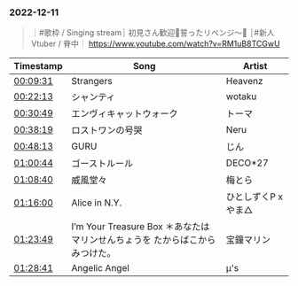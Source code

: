 ### 2022-12-11
> ┊#歌枠 / Singing stream┊ 初見さん歓迎🤍誓ったリベンジ～👺 ┊#新人Vtuber / 脊中┊
> https://www.youtube.com/watch?v=RM1uB8TCGwU

| Timestamp | Song | Artist |
| --- | --- | --- |
| [00:09:31](https://www.youtube.com/watch?v=RM1uB8TCGwU&t=571s) | Strangers |  Heavenz |
| [00:22:13](https://www.youtube.com/watch?v=RM1uB8TCGwU&t=1333s) | シャンティ |  wotaku |
| [00:30:49](https://www.youtube.com/watch?v=RM1uB8TCGwU&t=1849s) | エンヴィキャットウォーク |  トーマ |
| [00:38:19](https://www.youtube.com/watch?v=RM1uB8TCGwU&t=2299s) | ロストワンの号哭 |  Neru |
| [00:48:13](https://www.youtube.com/watch?v=RM1uB8TCGwU&t=2893s) | GURU |  じん |
| [01:00:44](https://www.youtube.com/watch?v=RM1uB8TCGwU&t=3644s) | ゴーストルール |  DECO*27 |
| [01:08:40](https://www.youtube.com/watch?v=RM1uB8TCGwU&t=4120s) | 威風堂々 |  梅とら |
| [01:16:00](https://www.youtube.com/watch?v=RM1uB8TCGwU&t=4560s) | Alice in N.Y. |  ひとしずくP x やま△ |
| [01:23:49](https://www.youtube.com/watch?v=RM1uB8TCGwU&t=5029s) | I’m Your Treasure Box ＊あなたは マリンせんちょうを たからばこからみつけた。 |  宝鐘マリン |
| [01:28:41](https://www.youtube.com/watch?v=RM1uB8TCGwU&t=5321s) | Angelic Angel |  μ's |
